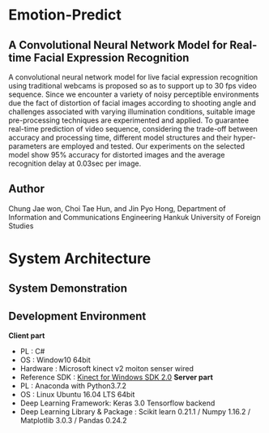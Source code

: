 # Emotion-Predict
## A Convolutional Neural Network Model for Real-time Facial Expression Recognition
A convolutional neural network model for live facial expression recognition using traditional webcams is proposed so as to support up to 30 fps video sequence. Since we encounter a variety of noisy perceptible environments due the fact of distortion of facial images according to shooting angle and challenges associated with varying illumination conditions, suitable image pre-processing techniques are experimented and applied. To guarantee real-time prediction of video sequence, considering the trade-off between accuracy and processing time, different model structures and their hyper-parameters are employed and tested. Our experiments on the selected model show 95% accuracy for distorted images and the average recognition delay at 0.03sec per image. 

## Author
Chung Jae won, Choi Tae Hun, and Jin Pyo Hong, Department of Information and Communications Engineering Hankuk University of Foreign Studies

# System Architecture

## System Demonstration

## Development Environment
**Client part**
  - PL : C#
  - OS : Window10 64bit
  - Hardware : Microsoft kinect v2 moiton senser wired
  - Reference SDK : [Kinect for Windows SDK 2.0](https://www.microsoft.com/en-us/download/details.aspx?id=44561)
**Server part**
  - PL : Anaconda with Python3.7.2
  - OS : Linux Ubuntu 16.04 LTS 64bit
  - Deep Learning Framework: Keras 3.0 Tensorflow backend
  - Deep Learning Library & Package : Scikit learn 0.21.1 / Numpy 1.16.2 / Matplotlib 3.0.3 / Pandas 0.24.2

